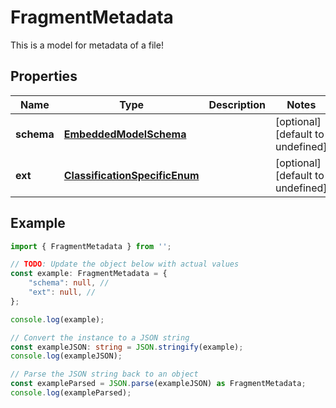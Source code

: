 
# FragmentMetadata

This is a model for metadata of a file!

## Properties

Name | Type | Description | Notes
------------ | ------------- | ------------- | -------------
**schema** | [**EmbeddedModelSchema**](EmbeddedModelSchema) |  | [optional] [default to undefined]
**ext** | [**ClassificationSpecificEnum**](ClassificationSpecificEnum) |  | [optional] [default to undefined]

## Example

```typescript
import { FragmentMetadata } from '';

// TODO: Update the object below with actual values
const example: FragmentMetadata = {
    "schema": null, // 
    "ext": null, // 
};

console.log(example);

// Convert the instance to a JSON string
const exampleJSON: string = JSON.stringify(example);
console.log(exampleJSON);

// Parse the JSON string back to an object
const exampleParsed = JSON.parse(exampleJSON) as FragmentMetadata;
console.log(exampleParsed);
```




